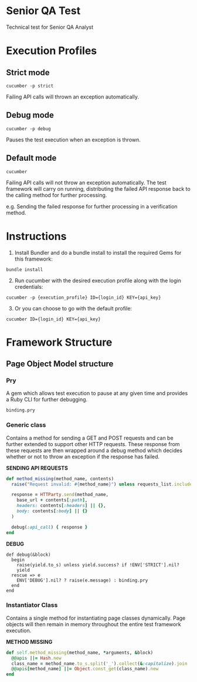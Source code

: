 # Senior QA Test
Technical test for Senior QA Analyst

# Execution Profiles
## Strict mode
```
cucumber -p strict
```
Failing API calls will thrown an exception automatically.

## Debug mode
```
cucumber -p debug
```
Pauses the test execution when an exception is thrown.

## Default mode
```
cucumber
```
Failing API calls will not throw an exception automatically. The test framework will carry on running, distributing the failed API response back to the calling method for further processing.

e.g. Sending the failed response for further processing in a verification method.

# Instructions
1. Install Bundler and do a bundle install to install the required Gems for this framework:

  ```
  bundle install
  ```
2. Run cucumber with the desired execution profile along with the login credentials:

  ```
  cucumber -p {execution_profile} ID={login_id} KEY={api_key}
  ```
3. Or you can choose to go with the default profile:

  ```
  cucumber ID={login_id} KEY={api_key}
  ```
	
# Framework Structure
## Page Object Model structure
### Pry
A gem which allows test execution to pause at any given time and provides a Ruby CLI for further debugging.

```
binding.pry
```

### Generic class
Contains a method for sending a GET and POST requests and can be further extended to support other HTTP requests. These response from these requests are then wrapped around a debug method which decides whether or not to throw an exception if the response has failed.

**SENDING API REQUESTS**

```ruby
def method_missing(method_name, contents)
  raise("Request invalid: #{method_name}") unless requests_list.include? method_name

  response = HTTParty.send(method_name, 
    base_url + contents[:path],
    headers: contents[:headers] || {},
    body: contents[:body] || {}
  )

  debug(:api_call) { response }
end
```

**DEBUG**

```
def debug(&block)
  begin
    raise(yield.to_s) unless yield.success? if !ENV['STRICT'].nil?
    yield
  rescue => e
    ENV['DEBUG'].nil? ? raise(e.message) : binding.pry
  end
end
```

### Instantiator Class
Contains a single method for instantiating page classes dynamically. Page objects will then remain in memory throughout the entire test framework execution.

**METHOD MISSING**

```ruby
def self.method_missing(method_name, *arguments, &block)
  @@apis ||= Hash.new
  class_name = method_name.to_s.split('_').collect(&:capitalize).join
  @@apis[method_name] ||= Object.const_get(class_name).new
end
```